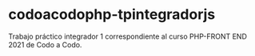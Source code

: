 # codoacodophp-tpintegradorjs
Trabajo práctico integrador 1 correspondiente al curso PHP-FRONT END 2021 de Codo a Codo.
